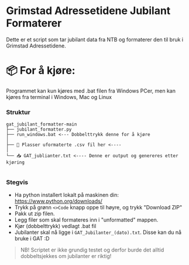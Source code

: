 # Grimstad Adressetidene Jubilant Formaterer

Dette er et script som tar jubilant data fra NTB og formaterer den til bruk i Grimstad Adressetidene. 

# 📦 For å kjøre:
Programmet kan kun kjøres med .bat filen fra Windows PCer, men kan kjøres fra terminal i Windows, Mac og Linux

### Struktur 
```
gat_jubilant_formatter-main
├── jubilant_formatter.py
├── run_windows.bat <--- Dobbelttrykk denne for å kjøre
│
├── 📄 Plasser uformaterte .csv fil her <----
│
└── 📥 GAT_jublianter.txt <---- Denne er output og genereres etter kjøring
    
```

### Stegvis
+ Ha python installert lokalt på maskinen din: https://www.python.org/downloads/
+ Trykk på grønn `<>Code` knapp oppe til høyre, og trykk "Download ZIP"
+ Pakk ut zip filen.  
+ Legg filer som skal formateres inn i "unformatted" mappen.
+ Kjør (dobbelttrykk) vedlagt .bat fil
+ Jubilanter skal nå ligge i `GAT_Jubilanter_(dato).txt`. Disse kan du nå bruke i GAT :D

> NB! Scriptet er ikke grundig testet og derfor burde det alltid dobbeltsjekkes om jubilanter er riktig! 
